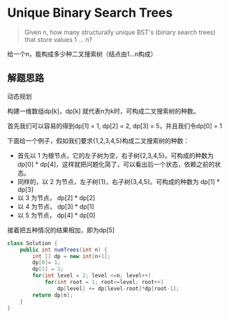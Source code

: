 # Unique Binary Search Trees

> Given n, how many structurally unique BST's (binary search trees) that store values 1 ... n?

给一个n，能构成多少种二叉搜索树（结点由1...n构成）

## 解题思路

动态规划

构建一维数组dp[k]，dp[k] 就代表n为k时，可构成二叉搜索树的种数。

首先我们可以容易的得到dp[1] = 1, dp[2] = 2, dp[3] = 5，并且我们令dp[0] = 1

下面给一个例子，假如我们要求{1,2,3,4,5}构成二叉搜索树的种数：
* 首先以 1 为根节点，它的左子树为空，右子树{2,3,4,5}。可构成的种数为 dp[0] * dp[4]，这样就把问题化简了，可以看出后一个状态，依赖之前的状态。
* 同样的，以 2 为节点，左子树{1}，右子树{3,4,5}。可构成的种数为 dp[1] * dp[3]
* 以 3 为节点， dp[2] * dp[2]
* 以 4 为节点， dp[3] * dp[1]
* 以 5 为节点， dp[4] * dp[0]

接着把五种情况的结果相加，即为dp[5]

```Java
class Solution {
    public int numTrees(int n) {
        int [] dp = new int[n+1];
        dp[0]= 1;
        dp[1] = 1;
        for(int level = 2; level <=n; level++)
            for(int root = 1; root<=level; root++)
                dp[level] += dp[level-root]*dp[root-1];
        return dp[n];
    }
}
```



